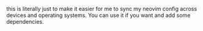 this is literally just to make it easier for me to sync my neovim config across devices and operating systems.
You can use it if you want and add some dependencies.

